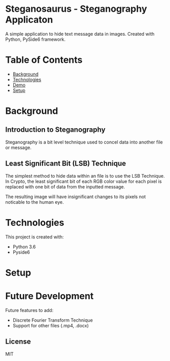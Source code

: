 # Steganosaurus - Steganography Applicaton

A simple application to hide text message data in images. Created with Python, PySide6 framework.  

# Table of Contents

* [Background](#background)
* [Technologies](#technologies)
* [Demo](#demo)
* [Setup](#setup)


# Background

## Introduction to Steganography

Steganography is a bit level technique used to concel data into another file or message. 

## Least Significant Bit (LSB) Technique

The simplest method to hide data within an file is to use the LSB Technique. 
In Crypto, the least significant bit of each RGB color value for each pixel is replaced with 
one bit of data from the inputted message. 

The resulting image will have insignificant changes to its pixels not noticable to the human eye.





# Technologies

This project is created with:
* Python 3.6
* Pyside6

# Setup


# Future Development

Future features to add:

* Discrete Fourier Transform Technique
* Support for other files (.mp4, .docx)

## License
MIT
